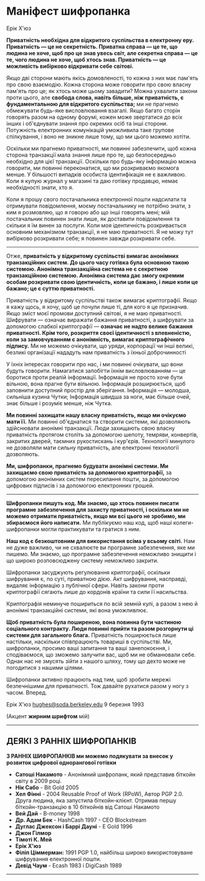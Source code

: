 # Маніфест шифропанка

Ерік Х'юз

**Приватність необхідна для відкритого суспільства в електронну еру.
Приватність — це не секретність. Приватна справа — це те, що людина
не хоче, щоб про це знав увесь світ, але секретна справа —
це те, чого людина не хоче, щоб хтось знав. Приватність — це
можливість вибірково відкривати себе світові.**

Якщо дві сторони мають якісь домовленості, то кожна з них
має пам'ять про свою взаємодію. Кожна сторона може говорити про
свою власну пам'ять про це; як хтось може цьому завадити? Можна
ухвалити закони проти цього, але **свобода слова, навіть
більше, ніж приватність, є фундаментальною для відкритого суспільства;** ми
не прагнемо обмежувати будь-яке висловлювання взагалі. Якщо багато сторін говорять
разом на одному форумі, кожен може звертатися до всіх інших
і об'єднувати знання про окремих осіб та
інші сторони. Потужність електронних комунікацій
уможливила таке групове спілкування, і воно не зникне лише
тому, що ми цього можемо хотіти.

Оскільки ми прагнемо приватності, ми повинні забезпечити, щоб кожна сторона
транзакції мала знання лише про те, що безпосередньо
необхідно для цієї транзакції. Оскільки про будь-яку інформацію можна
говорити, ми повинні переконатися, що ми розкриваємо якомога менше.
У більшості випадків особиста ідентифікація не є важливою. Коли я купую
журнал у магазині та даю готівку продавцю, немає
необхідності знати, хто я.

Коли я прошу свого постачальника електронної пошти надсилати та отримувати
повідомлення, моєму постачальнику не потрібно знати, з ким я розмовляю, що я говорю або що інші говорять мені; мій
постачальник повинен знати лише, як доставити повідомлення та
скільки я їм винен за послуги. Коли моя ідентичність розкривається
основним механізмом транзакції, я не маю
приватності. Я не можу тут вибірково розкривати себе; я повинен завжди
розкривати себе.

---

Отже, **приватність у відкритому суспільстві вимагає анонімних
транзакційних систем. До цього часу готівка була основною
такою системою. Анонімна транзакційна система не є
секретною транзакційною системою. Анонімна система дає змогу окремим особам розкривати свою ідентичність, коли це бажано, і лише
коли це бажано; це є суттю приватності.**

Приватність у відкритому суспільстві також вимагає криптографії. Якщо я кажу
щось, я хочу, щоб це почули лише ті, для кого я це призначив.
Якщо зміст моєї промови доступний світові, я не маю
приватності. Шифрувати — означає виражати бажання приватності,
а шифрувати за допомогою слабкої криптографії — **означає не надто
велике бажання приватності. Крім того, розкриття своєї ідентичності
з впевненістю, коли за замовчуванням є анонімність, вимагає
криптографічного підпису.** Ми не можемо очікувати, що уряди,
корпорації чи інші великі, безликі організації нададуть
нам приватність з їхньої доброчинності

У їхніх інтересах говорити про нас, і ми повинні очікувати,
що вони будуть говорити. Намагатися запобігти їхнім висловлюванням — це боротися
проти реалій інформації. Інформація не просто
хоче бути вільною, вона прагне бути вільною. Інформація розширюється, щоб заповнити
доступний простір для зберігання. Інформація — молодша,
сильніша кузина Чутки; Інформація швидша за ноги, має більше очей,
знає більше і розуміє менше, ніж Чутка.

**Ми повинні захищати нашу власну приватність, якщо ми очікуємо мати її.**
Ми повинні об'єднатися та створити системи, які дозволяють
здійснювати анонімні транзакції. Люди захищають
свою власну приватність протягом століть за допомогою шепоту,
темряви, конвертів, закритих дверей, таємних рукостискань і
кур'єрів. Технології минулого не дозволяли мати сильну
приватність, але електронні технології дозволяють.

**Ми, шифропанки, прагнемо будувати анонімні
системи. Ми захищаємо свою приватність за допомогою криптографії,**
за допомогою анонімних систем пересилання пошти, за допомогою цифрових підписів і за допомогою електронних грошей.

---

**Шифропанки пишуть код. Ми знаємо, що хтось повинен
писати програмне забезпечення для захисту приватності, і оскільки ми не можемо отримати
приватність, якщо ми всі цього не зробимо, ми збираємося його написати.** Ми
публікуємо
наш код, щоб наші колеги-шифропанки могли практикувати та
гратися з ним.

**Наш код є безкоштовним для використання всіма у всьому світі.** Нам не дуже
важливо, чи не схвалюєте ви програмне забезпечення, яке ми пишемо. Ми
знаємо, що програмне забезпечення неможливо знищити і що широко
розповсюджену систему неможливо закрити.

Шифропанки засуджують регулювання криптографії, оскільки
шифрування є, по суті, приватною дією. Акт
шифрування, насправді, видаляє інформацію з публічної
сфери. Навіть закони проти криптографії сягають лише до
кордонів країни та сили її насильства.

Криптографія неминуче пошириться по всій земній кулі,
а разом з нею й анонімні транзакційні системи, які вона
уможливлює.

**Щоб приватність була поширеною, вона повинна бути частиною соціального
контракту. Люди повинні прийти та разом розгорнути ці
системи для загального блага.** Приватність поширюється лише настільки,
наскільки співпрацюють товариші в суспільстві. Ми,
шифропанки, просимо ваші запитання та ваші занепокоєння, і
сподіваємося, що зможемо залучити вас, щоб ми не обманювали
себе. Однак нас не змусять зійти з нашого
шляху, тому що дехто може не погодитися з нашими цілями.

Шифропанки активно працюють над тим, щоб зробити мережі безпечнішими для приватності. Тож давайте рухатися разом у ногу з часом.
Вперед.

Ерік Х'юз <hughes@soda.berkeley.edu>
9 березня 1993

(Акцент **жирним шрифтом** мій)

---

## ДЕЯКІ З РАННІХ ШИФРОПАНКІВ

**З РАННІХ ШИФРОПАНКІВ
ми можемо подякувати за внесок у
розвиток цифрової однорангової готівки**

* **Сатоші Накамото** - Анонімний шифропанк, який
представив біткойн світу в 2009 році.
* **Нік Сабо** - Bit Gold 2005
* **Хел Фінні** - 2004 Reusable Proof of Work (RPoW),
Автор PGP 2.0. Друга людина, яка запустила біткойн-клієнт. Отримав першу біткойн-транзакцію
в 10 біткойнів від Сатоші Накамото
* **Вей Дай** - B-money 1998
* **Др. Адам Бек** - HashCash 1997 - CEO
Blockstream
* **Дуглас Джексон і Баррі Дауні** - E Gold
1996
* **Джон Гілмор**
* **Тімоті К. Мей**
* **Ерік Х'юз**
* **Філіп Ціммерман:** 1991 PGP 1.0, найбільш
широко використовуване шифрування електронної пошти.
* **Девід Чаум** - Ecash 1983 і DigiCash 1989

---
